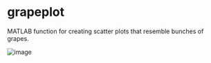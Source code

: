 # grapeplot
 MATLAB function for creating scatter plots that resemble bunches of grapes.

![image](https://user-images.githubusercontent.com/20165837/230923861-afb7117f-8003-4de0-8d32-1aad5ad0acf8.png)

